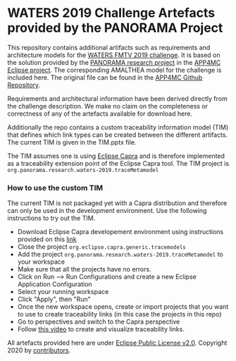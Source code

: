 # WATERS 2019 Challenge Artefacts provided by the PANORAMA Project

This repository contains additional artifacts such as requirements and architecture models for the [WATERS FMTV 2019 challenge][1]. It is based on the solution provided by the [PANORAMA research project][2] in the [APP4MC Eclipse project][3]. The corresponding AMALTHEA model for the challenge is included here. The original file can be found in the [APP4MC Github Repository][4].

Requirements and architectural information have been derived directly from the challenge description. We make no claim on the completeness or correctness of any of the artefacts available for download here.

Additionally the repo contains a custom traceability information model (TIM) that defines which link types can be created between the different artifacts. The current TIM is given in the TIM.pptx file. 

The TIM assumes one is using [Eclipse Capra](https://projects.eclipse.org/projects/modeling.capra) and is therefore implemented as a traceability extension point of the Eclipse Capra tool. The TIM project is `org.panorama.research.waters-2019.traceMetamodel`

### How to use the custom TIM
The current TIM is not packaged yet with a Capra distribution and therefore can only be used in the development environment. Use the following instructions to try out the TIM.  

* Download Eclipse Capra developement environment using instructions provided on this [link](https://wiki.eclipse.org/Capra)
* Close the project `org.eclipse.capra.generic.tracemodels`
* Add the project `org.panorama.research.waters-2019.traceMetamodel` to your workspace
* Make sure that all the projects have no errors.
* Click on Run --> Run Configurations and create a new Eclipse Application Configuration
* Select your running workspace
* Click "Apply", then "Run"
* Once the new workspace opens, create or import projects that you want to use to create traceability links (in this case the projects in this repo)
* Go to perspectives and switch to the Capra perspective
* Follow [this video](https://www.youtube.com/watch?v=XRtLs5OT_yM&feature=youtu.be) to create and visualize traceability links.

All artefacts provided here are under [Eclipse Public License v2.0][5]. Copyright 2020 by [contributors](CONTRIBUTORS).

[1]: https://www.ecrts.org/archives/fileadmin/WebsitesArchiv/ecrts2019/waters/waters-industrial-challenge/index.html
[2]: https://panorama-research.org/
[3]: https://www.eclipse.org/app4mc/
[4]: https://git.eclipse.org/c/app4mc/org.eclipse.app4mc.examples.git/tree/WATERS-FMTV-challenges
[5]: https://www.eclipse.org/legal/epl-2.0/
